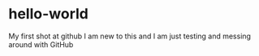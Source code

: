 # hello-world
My first shot at github
I am new to this and I am just testing and messing around with GitHub

